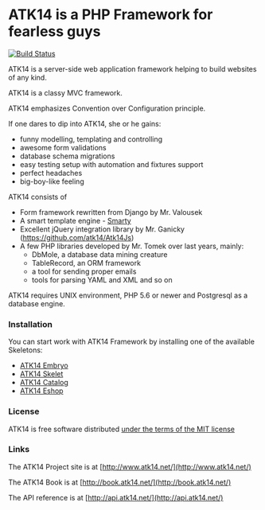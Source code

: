 ATK14 is a PHP Framework for fearless guys
==========================================

[![Build Status](https://app.travis-ci.com/atk14/Atk14.svg?branch=master)](https://app.travis-ci.com/atk14/Atk14)

ATK14 is a server-side web application framework helping to build websites of any kind.

ATK14 is a classy MVC framework.

ATK14 emphasizes Convention over Configuration principle.

If one dares to dip into ATK14, she or he gains:

* funny modelling, templating and controlling
* awesome form validations
* database schema migrations
* easy testing setup with automation and fixtures support
* perfect headaches
* big-boy-like feeling

ATK14 consists of

* Form framework rewritten from Django by Mr. Valousek
* A smart template engine - [Smarty](http://www.smarty.net/)
* Excellent jQuery integration library by Mr. Ganicky (https://github.com/atk14/Atk14Js)
* A few PHP libraries developed by Mr. Tomek over last years, mainly:
  * DbMole, a database data mining creature
  * TableRecord, an ORM framework
  * a tool for sending proper emails
  * tools for parsing YAML and XML and so on

ATK14 requires UNIX environment, PHP 5.6 or newer and Postgresql as a database engine.

### Installation

You can start work with ATK14 Framework by installing one of the available Skeletons:

* [ATK14 Embryo](https://github.com/atk14/Atk14Embryo)
* [ATK14 Skelet](https://github.com/atk14/Atk14Skelet)
* [ATK14 Catalog](https://github.com/atk14/Atk14Catalog)
* [ATK14 Eshop](https://github.com/atk14/Atk14Eshop)

### License

ATK14 is free software distributed [under the terms of the MIT license](http://www.opensource.org/licenses/mit-license)

### Links

The ATK14 Project site is at [http://www.atk14.net/](http://www.atk14.net/)

The ATK14 Book is at [http://book.atk14.net/](http://book.atk14.net/)

The API reference is at [http://api.atk14.net/](http://api.atk14.net/)
